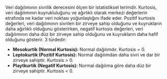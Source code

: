 Veri dağılımının sivrilik derecesini ölçen bir istatistiksel terimdir. Kurtosis, veri dağılımının kuyrukluluğunu ve ağırlıklı olarak merkezi değerlerin etrafında ne kadar veri noktası yoğunlaştığını ifade eder. Pozitif kurtosis değerleri, veri dağılımının sivrilen bir zirveye sahip olduğunu ve kuyrukların daha ağırlıklı olduğunu gösterirken, negatif kurtosis değerleri, veri dağılımının daha düz bir zirveye sahip olduğunu ve kuyrukların daha hafif olduğunu gösterir. 3 türdedir:
- **Mesokurtik (Normal Kurtosis):** Normal dağılımdır. Kurtosis = 0.
- **Leptokurtik (Pozitif Kurtosis):** Normal dağılımdan daha sivri ve dar bir zirveye sahiptir. Kurtosis > 0.
- **Playtkurtik (Negatif Kurtosis):** Normal dağılıma göre daha düz bir zirveye sahiptir. Kurtosis < 0.

